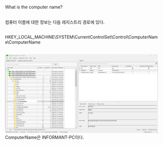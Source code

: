 What is the computer name?<br><br>

컴퓨터 이름에 대한 정보는 다음 레지스트리 경로에 있다.<br><br>

HKEY_LOCAL_MACHINE\SYSTEM\CurrentControlSet\Control\ComputerName\ComputerName<br><br>

![alt text](1.png)<br>
ComputerName은 INFORMANT-PC이다.
